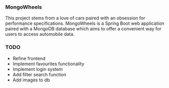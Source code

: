 ### MongoWheels

This project stems from a love of cars paired with an obsession for performance specifications. MongoWheels is a Spring Boot web application paired with a MongoDB database which aims to offer a convenient way for users to access automobile data.

### TODO
- Refine frontend
- Implement favourites functionality
- Implement login system
- Add filter search function
- Add images to db
